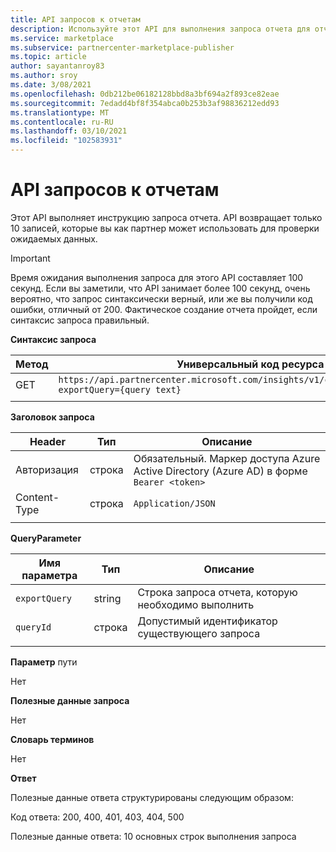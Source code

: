```yaml
---
title: API запросов к отчетам
description: Используйте этот API для выполнения запроса отчета для отчетов по анализу коммерческих рынков.
ms.service: marketplace
ms.subservice: partnercenter-marketplace-publisher
ms.topic: article
author: sayantanroy83
ms.author: sroy
ms.date: 3/08/2021
ms.openlocfilehash: 0db212be06182128bbd8a3bf694a2f893ce82eae
ms.sourcegitcommit: 7edadd4bf8f354abca0b253b3af98836212edd93
ms.translationtype: MT
ms.contentlocale: ru-RU
ms.lasthandoff: 03/10/2021
ms.locfileid: "102583931"
---
```

# <a name="try-report-queries-api"></a>API запросов к отчетам

Этот API выполняет инструкцию запроса отчета. API возвращает только 10 записей, которые вы как партнер может использовать для проверки ожидаемых данных.

> [!IMPORTANT]
> Время ожидания выполнения запроса для этого API составляет 100 секунд. Если вы заметили, что API занимает более 100 секунд, очень вероятно, что запрос синтаксически верный, или же вы получили код ошибки, отличный от 200. Фактическое создание отчета пройдет, если синтаксис запроса правильный.

**Синтаксис запроса**

| **Метод** | **Универсальный код ресурса (URI) запроса** |
| --- | --- |
| GET | `https://api.partnercenter.microsoft.com/insights/v1/cmp/ScheduledQueries/testQueryResult?exportQuery={query text}` |
|||

**Заголовок запроса**

| **Header** | **Тип** | **Описание** |
| --- | --- | --- |
| Авторизация | строка | Обязательный. Маркер доступа Azure Active Directory (Azure AD) в форме `Bearer <token>` |
| Content-Type | строка | `Application/JSON` |
|||

**QueryParameter**

| **Имя параметра** | **Тип** | **Описание** |
| --- | --- | --- |
| `exportQuery` | string | Строка запроса отчета, которую необходимо выполнить |
| `queryId` | строка | Допустимый идентификатор существующего запроса |
|||

**Параметр** пути  

Нет

**Полезные данные запроса**

Нет

**Словарь терминов**

Нет

**Ответ**

Полезные данные ответа структурированы следующим образом:

Код ответа: 200, 400, 401, 403, 404, 500

Полезные данные ответа: 10 основных строк выполнения запроса
